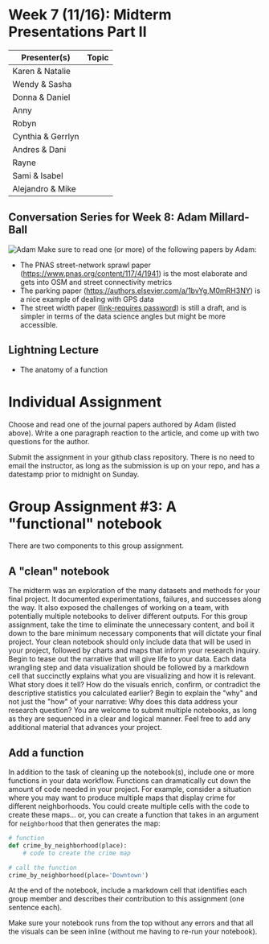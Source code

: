 # Week 7 (11/16): Midterm Presentations Part II
| Presenter(s) | Topic |
|---|---|
|Karen & Natalie	|  |
|Wendy & Sasha	|  |
|Donna & Daniel	|  |
|Anny	|  |
|Robyn	|  |
|Cynthia & Gerrlyn 	|  |
|Andres & Dani	|  |
|Rayne	|  |
|Sami & Isabel	|  |
|Alejandro & Mike	|  |

## Conversation Series for Week 8: Adam Millard-Ball
![Adam](https://cdn.theconversation.com/avatars/1123988/width238/file-20200709-46-1wmq6nl.jpg)
Make sure to read one (or more) of the following papers by Adam:
- The PNAS street-network sprawl paper (https://www.pnas.org/content/117/4/1941) is the most elaborate and gets into OSM and street connectivity metrics
- The parking paper (https://authors.elsevier.com/a/1bvYg,M0mRH3NY) is a nice example of dealing with GPS data
- The street width paper ([link-requires password](https://ucla.box.com/s/t6rah5b7pvkjp9vrqxzyafi7n15unswr)) is still a draft, and is simpler in terms of the data science angles but might be more accessible.

## Lightning Lecture
* The anatomy of a function

# Individual Assignment
Choose and read one of the journal papers authored by Adam (listed above). Write a one paragraph reaction to the article, and come up with two questions for the author.

Submit the assignment in your github class repository. There is no need to email the instructor, as long as the submission is up on your repo, and has a datestamp prior to midnight on Sunday.

# Group Assignment #3: A "functional" notebook

There are two components to this group assignment.

## A "clean" notebook

The midterm was an exploration of the many datasets and methods for your final project. It documented experimentations, failures, and successes along the way. It also exposed the challenges of working on a team, with potentially multiple notebooks to deliver different outputs. For this group assignment, take the time to eliminate the unnecessary content, and boil it down to the bare minimum necessary components that will dictate your final project. Your clean notebook should only include data that will be used in your project, followed by charts and maps that inform your research inquiry. Begin to tease out the narrative that will give life to your data. Each data wrangling step and data visualization should be followed by a markdown cell that succinctly explains what you are visualizing and how it is relevant. What story does it tell? How do the visuals enrich, confirm, or contradict the descriptive statistics you calculated earlier? Begin to explain the "why" and not just the "how" of your narrative: Why does this data address your research question? You are welcome to submit multiple notebooks, as long as they are sequenced in a clear and logical manner. Feel free to add any additional material that advances your project.

## Add a function

In addition to the task of cleaning up the notebook(s), include one or more functions in your data workflow. Functions can dramatically cut down the amount of code needed in your project. For example, consider a situation where you may want to produce multiple maps that display crime for different neighborhoods. You could create multiple cells with the code to create these maps... or, you can create a function that takes in an argument for `neighborhood` that then generates the map:

```python
# function
def crime_by_neighborhood(place):
    # code to create the crime map

# call the function
crime_by_neighborhood(place='Downtown')

````

At the end of the notebook, include a markdown cell that identifies each group member and describes their contribution to this assignment (one sentence each).

Make sure your notebook runs from the top without any errors and that all the visuals can be seen inline (without me having to re-run your notebook). 
